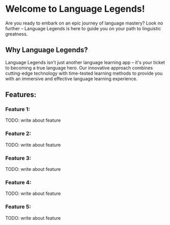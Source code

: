 # Welcome to Language Legends!

Are you ready to embark on an epic journey of language mastery? Look no further – Language Legends is here to guide you on your path to linguistic greatness.

## Why Language Legends?

Language Legends isn't just another language learning app – it's your ticket to becoming a true language hero. Our innovative approach combines cutting-edge technology with time-tested learning methods to provide you with an immersive and effective language learning experience.

## Features:

### Feature 1: 
TODO: write about feature
### Feature 2: 
TODO: write about feature
### Feature 3: 
TODO: write about feature
### Feature 4: 
TODO: write about feature
### Feature 5: 
TODO: write about feature
